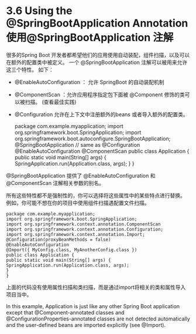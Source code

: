 # 3.6 Using the @SpringBootApplication Annotation 使用@SpringBootApplication 注解 

很多的Spring Boot 开发者都希望他们的应用使用自动装配，组件扫描，以及可以在额外的配置类中被定义。  一个 @SpringBootApplication 注解可以被用来允许这三个特性。 如下：
* @EnableAutoConfiguration ： 允许 SpringBoot 的自动装配机制
* @ComponentScan ：允许应用程序指定包下面被 @Component 修饰的类可以被扫描。 (查看最佳实践)
* @Configuration 允许在上下文中注册额外的beans 或者导入额外的配置类。 


    package com.example.myapplication;
    import org.springframework.boot.SpringApplication;
    import org.springframework.boot.autoconfigure.SpringBootApplication;
    @SpringBootApplication // same as @Configuration @EnableAutoConfiguration
    @ComponentScan
    public class Application {
    public static void main(String[] args) {
    SpringApplication.run(Application.class, args);
    }
    }


@SpringBootApplication 提供了 @EnableAutoConfiguration 和@ComponentScan 注解相关参数的别名。

所有这些特性都不是强制性的，你可以选择将这些属性中的某些特点进行替换。 例如，你可能不想在你的项目中使用组件扫描遇配置文件扫描。 


    package com.example.myapplication;
    import org.springframework.boot.SpringApplication;
    import org.springframework.context.annotation.ComponentScan
    import org.springframework.context.annotation.Configuration;
    import org.springframework.context.annotation.Import;
    @Configuration(proxyBeanMethods = false)
    @EnableAutoConfiguration
    @Import({ MyConfig.class, MyAnotherConfig.class })
    public class Application {
    public static void main(String[] args) {
    SpringApplication.run(Application.class, args);
    }
    }

上面的代码没有使用属性扫描和类扫描，而是通过import将相关的类和属性导入项目当中。 

In this example, Application is just like any other Spring Boot application except
that @Component-annotated classes and @ConfigurationProperties-annotated classes
are not detected automatically and the user-defined beans are imported explicitly
(see @Import).






